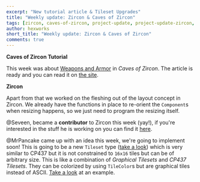 ```yaml
---
excerpt: "New tutorial article & Tileset Upgrades"
title: "Weekly update: Zircon & Caves of Zircon"
tags: [zircon, caves-of-zircon, project-update, project-update-zircon, project-update-coz]
author: hexworks
short_title: "Weekly update: Zircon & Caves of Zircon"
comments: true
---
```


**Caves of Zircon Tutorial**

This week was about [Weapons and Armor](https://hexworks.org/posts/tutorials/2019/06/21/how-to-make-a-roguelike-weapons-and-armor.html)
in *Caves of Zircon*. The article is ready and you can read it on [the site](https://hexworks.org/posts/tutorials/2019/06/21/how-to-make-a-roguelike-weapons-and-armor.html).

**Zircon**

Apart from that we worked on the fleshing out of the layout concept in Zircon. We already have the functions in
place to re-orient the `Component`s when resizing happens, so we just need to program the resizing itself.

@Seveen, became a **contributor** to Zircon this week (yay!), if you're interested in the stuff he is working
on you can find it [here](https://github.com/Seveen).

@MrPancake came up with an idea this week, we're going to implement soon! This is going to be a new `Tileset`
type ([take a look](https://cdn.discordapp.com/attachments/363754040103796737/590972510263312413/unknown.png))
which is very similar to CP437 but it is not constrained to `16x16` tiles but can be of arbitrary size. This is
like a combination of *Graphical Tilesets* and *CP437 Tilesets*. They can be colorized by using `TileColor`s
but are graphical tiles instead of ASCII. [Take a look](https://kenney.nl/assets/bit-pack/sample_fantasy.png) at an example.

